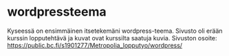 # wordpressteema
Kyseessä on ensimmäinen itsetekemäni wordpress-teema. Sivusto oli erään kurssin lopputehtävä ja kuvat ovat kurssilta saatuja kuvia.
Sivuston osoite: 
https://public.bc.fi/s1901277/Metropolia_lopputyo/wordpress/
